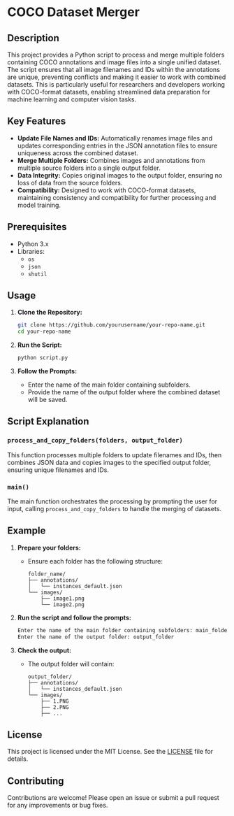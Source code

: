
# COCO Dataset Merger

## Description

This project provides a Python script to process and merge multiple folders containing COCO annotations and image files into a single unified dataset. The script ensures that all image filenames and IDs within the annotations are unique, preventing conflicts and making it easier to work with combined datasets. This is particularly useful for researchers and developers working with COCO-format datasets, enabling streamlined data preparation for machine learning and computer vision tasks.

## Key Features

- **Update File Names and IDs:** Automatically renames image files and updates corresponding entries in the JSON annotation files to ensure uniqueness across the combined dataset.
- **Merge Multiple Folders:** Combines images and annotations from multiple source folders into a single output folder.
- **Data Integrity:** Copies original images to the output folder, ensuring no loss of data from the source folders.
- **Compatibility:** Designed to work with COCO-format datasets, maintaining consistency and compatibility for further processing and model training.

## Prerequisites

- Python 3.x
- Libraries:
  - `os`
  - `json`
  - `shutil`

## Usage

1. **Clone the Repository:**
   ```bash
   git clone https://github.com/yourusername/your-repo-name.git
   cd your-repo-name
   ```

2. **Run the Script:**
   ```bash
   python script.py
   ```

3. **Follow the Prompts:**
   - Enter the name of the main folder containing subfolders.
   - Provide the name of the output folder where the combined dataset will be saved.

## Script Explanation

### `process_and_copy_folders(folders, output_folder)`

This function processes multiple folders to update filenames and IDs, then combines JSON data and copies images to the specified output folder, ensuring unique filenames and IDs.

### `main()`

The main function orchestrates the processing by prompting the user for input, calling `process_and_copy_folders` to handle the merging of datasets.

## Example

1. **Prepare your folders:**
   - Ensure each folder has the following structure:
     ```
     folder_name/
     ├── annotations/
     │   └── instances_default.json
     └── images/
         ├── image1.png
         └── image2.png
     ```

2. **Run the script and follow the prompts:**
   ```bash
   Enter the name of the main folder containing subfolders: main_folder
   Enter the name of the output folder: output_folder
   ```

3. **Check the output:**
   - The output folder will contain:
     ```
     output_folder/
     ├── annotations/
     │   └── instances_default.json
     └── images/
         ├── 1.PNG
         ├── 2.PNG
         ├── ...
     ```

## License

This project is licensed under the MIT License. See the [LICENSE](LICENSE) file for details.

## Contributing

Contributions are welcome! Please open an issue or submit a pull request for any improvements or bug fixes.
